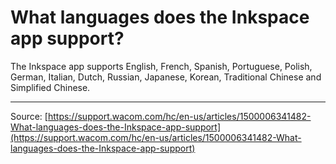 # What languages does the Inkspace app support?

The Inkspace app supports English, French, Spanish, Portuguese, Polish, German, Italian, Dutch, Russian, Japanese, Korean, Traditional Chinese and Simplified Chinese.

---
Source: [https://support.wacom.com/hc/en-us/articles/1500006341482-What-languages-does-the-Inkspace-app-support](https://support.wacom.com/hc/en-us/articles/1500006341482-What-languages-does-the-Inkspace-app-support)
